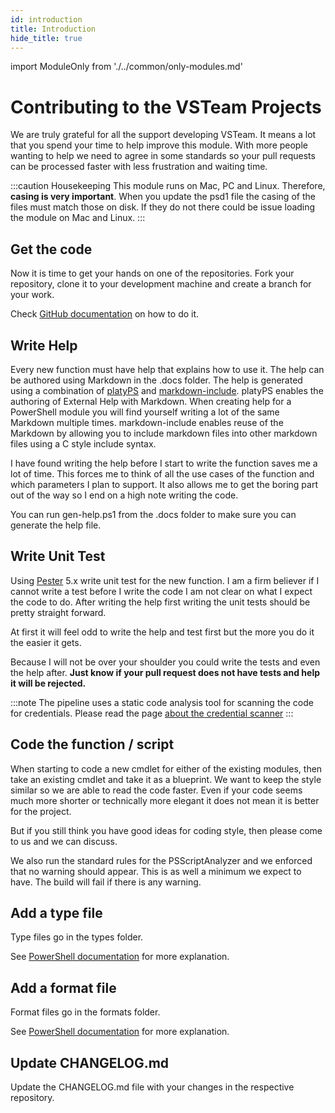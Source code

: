 ```yaml
---
id: introduction
title: Introduction
hide_title: true
---
```


import ModuleOnly from './../common/only-modules.md'

# Contributing to the VSTeam Projects

We are truly grateful for all the support developing VSTeam. It means a lot that you spend your time to help improve this module. With more people wanting to help we need to agree in some standards so your pull requests can be processed faster with less frustration and waiting time.

:::caution Housekeeping
This module runs on Mac, PC and Linux. Therefore, **casing is very important**.  When you update the psd1 file the casing of the files must match those on disk. If they do not there could be issue loading the module on Mac and Linux.
:::

## Get the code

Now it is time to get your hands on one of the repositories. Fork your repository, clone it to your development machine and create a branch for your work.

Check [GitHub documentation](https://docs.github.com/en/github/getting-started-with-github/fork-a-repo) on how to do it.

## Write Help

Every new function must have help that explains how to use it. The help can be authored using Markdown in the .docs folder. The help is generated using a combination of [platyPS](https://github.com/PowerShell/platyPS) and [markdown-include](https://github.com/sethen/markdown-include). platyPS enables the authoring of External Help with Markdown.  When creating help for a PowerShell module you will find yourself writing a lot of the same Markdown multiple times. markdown-include enables reuse of the Markdown by allowing you to include markdown files into other markdown files using a C style include syntax.

I have found writing the help before I start to write the function saves me a lot of time. This forces me to think of all the use cases of the function and which parameters I plan to support. It also allows me to get the boring part out of the way so I end on a high note writing the code.

You can run gen-help.ps1 from the .docs folder to make sure you can generate the help file.

## Write Unit Test

Using [Pester](https://github.com/pester/Pester) 5.x write unit test for the new function. I am a firm believer if I cannot write a test before I write the code I am not clear on what I expect the code to do. After writing the help first writing the unit tests should be pretty straight forward.

At first it will feel odd to write the help and test first but the more you do it the easier it gets.

Because I will not be over your shoulder you could write the tests and even the help after. **Just know if your pull request does not have tests and help it will be rejected.**

:::note
The pipeline uses a static code analysis tool for scanning the code for credentials. Please read the page [about the credential scanner](../build/CredScanTask.md)
:::

## Code the function / script

When starting to code a new cmdlet for either of the existing modules, then take an existing cmdlet and take it as a blueprint. We want to keep the style similar so we are able to read the code faster.
Even if your code seems much more shorter or technically more elegant it does not mean it is better for the project.

But if you still think you have good ideas for coding style, then please come to us and we can discuss.

We also run the standard rules for the PSScriptAnalyzer and we enforced that no warning should appear. This is as well a minimum we expect to have.
The build will fail if there is any warning.

## Add a type file

<ModuleOnly />

Type files go in the types folder.

See [PowerShell documentation](https://docs.microsoft.com/en-us/powershell/module/microsoft.powershell.core/about/about_types.ps1xml) for more explanation.

## Add a format file

<ModuleOnly />

Format files go in the formats folder.

See [PowerShell documentation](https://docs.microsoft.com/en-us/powershell/module/microsoft.powershell.core/about/about_format.ps1xml) for more explanation.

## Update CHANGELOG.md

Update the CHANGELOG.md file with your changes in the respective repository.
